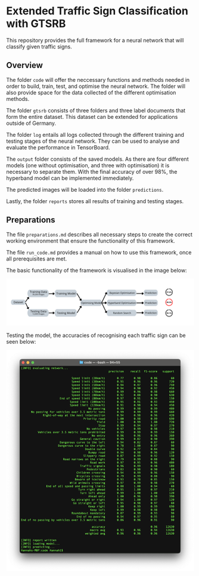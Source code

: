 # Extended Traffic Sign Classification with GTSRB

This repository provides the full framework for a neural network that will classify given traffic signs.

## Overview

The folder `code` will offer the neccessary functions and methods needed in order to build, train, test, and optimise the neural network. The folder will also provide space for the data collected of the different optimisation methods.

The folder `gtsrb` consists of three folders and three label documents that form the entire dataset. This dataset can be extended for applications outside of Germany.

The folder `log` entails all logs collected through the different training and testing stages of the neural network. They can be used to analyse and evaluate the performance in TensorBoard.

The `output` folder consists of the saved models. As there are four different models (one without optimisation, and three with optimisation) it is necessary to separate them. With the final accuracy of over 98%, the hyperband model can be implemented immediately.

The predicted images will be loaded into the folder `predictions`.

Lastly, the folder `reports` stores all results of training and testing stages.

## Preparations

The file `preparations.md` describes all necessary steps to create the correct working environment that ensure the functionality of this framework.

The file `run_code.md` provides a manual on how to use this framework, once all prerequisites are met.

The basic functionality of the framework is visualised in the image below:

![](framework.png)


Testing the model, the accuracies of recognising each traffic sign can be seen below:

![](results.png)